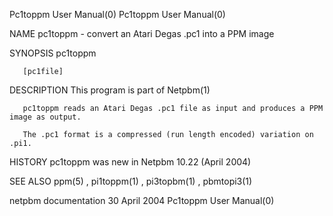 Pc1toppm User Manual(0)                                                                                                                                                               Pc1toppm User Manual(0)



NAME
       pc1toppm - convert an Atari Degas .pc1 into a PPM image


SYNOPSIS
       pc1toppm

       [pc1file]


DESCRIPTION
       This program is part of Netpbm(1)

       pc1toppm reads an Atari Degas .pc1 file as input and produces a PPM image as output.

       The .pc1 format is a compressed (run length encoded) variation on .pi1.


HISTORY
       pc1toppm was new in Netpbm 10.22 (April 2004)


SEE ALSO
       ppm(5) , pi1toppm(1) , pi3topbm(1) , pbmtopi3(1)



netpbm documentation                                                                            30 April 2004                                                                         Pc1toppm User Manual(0)
